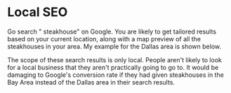 # Local SEO

Go search " steakhouse" on Google. You are likely to get tailored results based on your current location, along with a map preview of all the steakhouses in your area. My example for the Dallas area is shown below.

The scope of these search results is only local. People aren't likely to look for a local business that they aren't practically going to go to. It would be damaging to Google's conversion rate if they had given steakhouses in the Bay Area instead of the Dallas area in their search results.

